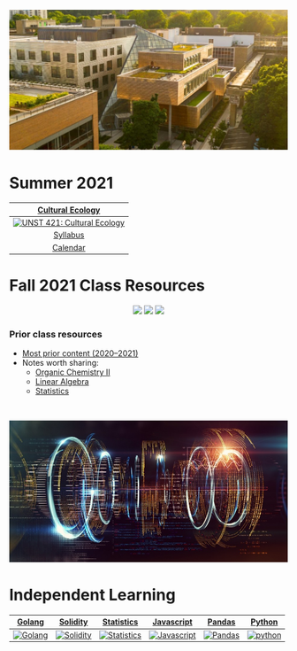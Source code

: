 ![Portland State University](assets/images/psu.jpg)

<h1>Summer 2021</h1>

|                                       [Cultural Ecology](/capstone)                                        |
| :--------------------------------------------------------------------------------------------------------: |
|                   [![UNST 421: Cultural Ecology](assets/images/capstone.ico)](/capstone)                   |
|      [Syllabus](https://docs.google.com/document/d/1geywAoxVMRb0wuzpJfjjkg1IOPnZne1Kps4hJawJEvY/edit)      |
| [Calendar](https://docs.google.com/spreadsheets/d/1sibCFDL0m-65j6lZbn9wwCBAsYRA8rADOwz6DuVaKuU/edit#gid=0) |

<h1>Fall 2021 Class Resources</h1>

 <p align="center">
    <a title="Applied Linear Algebra">
    <img src="https://img.shields.io/badge/MTH 343-not started-orange">
    </a>
    <a title="Calculus III">
    <img src="https://img.shields.io/badge/MTH 253-not started-orange">
    </a>
    <a title="Intro to Computer Science">
    <img src="https://img.shields.io/badge/CS 162-not started-orange">
    </a>
</p>

<h3>Prior class resources</h3>

- [Most prior content (2020&ndash;2021)](https://drive.google.com/file/d/1lhJSXIqAmNblGcTUligxWAotnxI1fASp/view?usp=sharing)
- Notes worth sharing:
  - [Organic Chemistry II](https://raw.githubusercontent.com/nosvagor/notes/master/prior/ch-335.pdf)
  - [Linear Algebra](https://raw.githubusercontent.com/nosvagor/notes/master/prior/mth-261.pdf)
  - [Statistics](https://raw.githubusercontent.com/nosvagor/notes/master/prior/statitics.pdf)

<br>

![Independent Learning](assets/images/code.jpg)

 <h1>Independent Learning</h1>

|             [Golang](/golang)              |                [Solidity](/solidity)                 |              [Statistics](/statistics)               |                 [Javascript](/javascript)                  |               [Pandas](/python/pandas)                |               [Python](/python)                |
| :----------------------------------------: | :--------------------------------------------------: | :--------------------------------------------------: | :--------------------------------------------------------: | :---------------------------------------------------: | :--------------------------------------------: |
| [![Golang](assets/images/go.ico)](/golang) | [![Solidity](assets/images/solidity.ico)](/solidity) | [![Statistics](assets/images/stat.ico)](/statistics) | [![Javascript](assets/images/javascript.ico)](/javascript) | [![Pandas](assets/images/pandas.ico)](/python/pandas) | [![python](assets/images/python.ico)](/python) |
